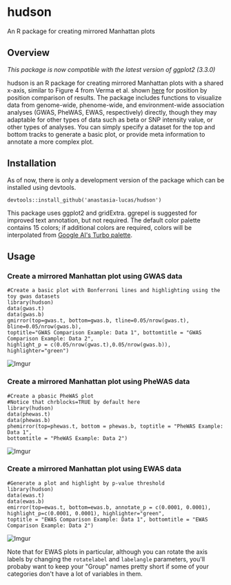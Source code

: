# hudson
An R package for creating mirrored Manhattan plots

## Overview

*This package is now compatible with the latest version of ggplot2 (3.3.0)*

hudson is an R package for creating mirrored Manhattan plots with a shared x-axis, similar to Figure 4 from Verma et al. shown [here](https://www.cell.com/ajhg/fulltext/S0002-9297(18)30062-4) for position by position comparison of results. The package includes functions to visualize data from genome-wide, phenome-wide, and environment-wide association analyses (GWAS, PheWAS, EWAS, respectively) directly, though they may adaptable for other types of data such as beta or SNP intensity value, or other types of analyses. You can simply specify a dataset for the top and bottom tracks to generate a basic plot, or provide meta information to annotate a more complex plot.

## Installation
As of now, there is only a development version of the package which can be installed using devtools.

```devtools::install_github('anastasia-lucas/hudson')```

This package uses ggplot2 and gridExtra. ggrepel is suggested for improved text annotation, but not required. The default color palette contains 15 colors; if additional colors are required, colors will be interpolated from [Google AI's Turbo palette](https://ai.googleblog.com/2019/08/turbo-improved-rainbow-colormap-for.html). 

## Usage

### Create a mirrored Manhattan plot using GWAS data
```
#Create a basic plot with Bonferroni lines and highlighting using the toy gwas datasets
library(hudson)
data(gwas.t)
data(gwas.b)
gmirror(top=gwas.t, bottom=gwas.b, tline=0.05/nrow(gwas.t), bline=0.05/nrow(gwas.b), 
toptitle="GWAS Comparison Example: Data 1", bottomtitle = "GWAS Comparison Example: Data 2", 
highlight_p = c(0.05/nrow(gwas.t),0.05/nrow(gwas.b)), highlighter="green")
```

![Imgur](https://i.imgur.com/FNjIaCM.png)


### Create a mirrored Manhattan plot using PheWAS data

```
#Create a pbasic PheWAS plot
#Notice that chrblocks=TRUE by default here
library(hudson)
data(phewas.t)
data(phewas.b)
phemirror(top=phewas.t, bottom = phewas.b, toptitle = "PheWAS Example: Data 1", 
bottomtitle = "PheWAS Example: Data 2")
```
![Imgur](https://i.imgur.com/9LyKPi5.png)

### Create a mirrored Manhattan plot using EWAS data
```
#Generate a plot and highlight by p-value threshold
library(hudson)
data(ewas.t)
data(ewas.b)
emirror(top=ewas.t, bottom=ewas.b, annotate_p = c(0.0001, 0.0001), highlight_p=c(0.0001, 0.0001), highlighter="green", 
toptitle = "EWAS Comparison Example: Data 1", bottomtitle = "EWAS Comparison Example: Data 2")
```

![Imgur](https://i.imgur.com/ANRXr0H.png)

Note that for EWAS plots in particular, although you can rotate the axis labels by changing the ```rotatelabel``` and ```labelangle``` parameters, you'll probaby want to keep your "Group" names pretty short if some of your categories don't have a lot of variables in them.

